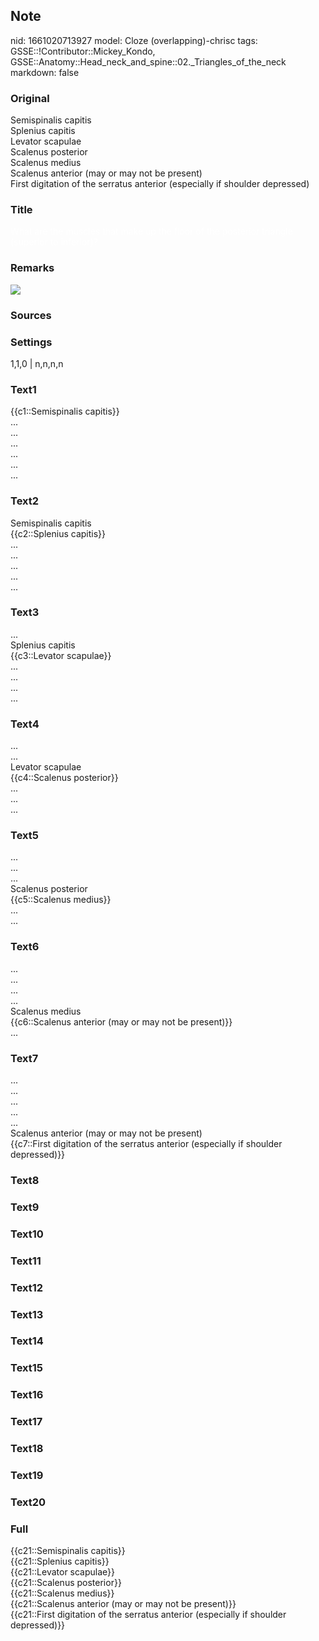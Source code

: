 ## Note
nid: 1661020713927
model: Cloze (overlapping)-chrisc
tags: GSSE::!Contributor::Mickey_Kondo, GSSE::Anatomy::Head_neck_and_spine::02._Triangles_of_the_neck
markdown: false

### Original
<div>
  Semispinalis capitis
</div>
<div>
  Splenius capitis
</div>
<div>
  Levator scapulae
</div>
<div>
  Scalenus posterior
</div>
<div>
  Scalenus medius
</div>
<div>
  Scalenus anterior (may or may not be present)
</div>
<div>
  First digitation of the serratus anterior (especially if shoulder
  depressed)
</div>

### Title
<span style="color: rgb(255, 255, 255)">What are the muscles that
make up the floor of the posterior triangle (superior to
inferior)?</span>

### Remarks
<img src="paste-3846a98d964b1638c0aa61df2bdc75d96fe0245d.jpg">

### Sources


### Settings
1,1,0 | n,n,n,n

### Text1
<div>
  {{c1::Semispinalis capitis}}
</div>
<div>
  ...
</div>
<div>
  ...
</div>
<div>
  ...
</div>
<div>
  ...
</div>
<div>
  ...
</div>
<div>
  ...
</div>

### Text2
<div>
  Semispinalis capitis
</div>
<div>
  {{c2::Splenius capitis}}
</div>
<div>
  ...
</div>
<div>
  ...
</div>
<div>
  ...
</div>
<div>
  ...
</div>
<div>
  ...
</div>

### Text3
<div>
  ...
</div>
<div>
  Splenius capitis
</div>
<div>
  {{c3::Levator scapulae}}
</div>
<div>
  ...
</div>
<div>
  ...
</div>
<div>
  ...
</div>
<div>
  ...
</div>

### Text4
<div>
  ...
</div>
<div>
  ...
</div>
<div>
  Levator scapulae
</div>
<div>
  {{c4::Scalenus posterior}}
</div>
<div>
  ...
</div>
<div>
  ...
</div>
<div>
  ...
</div>

### Text5
<div>
  ...
</div>
<div>
  ...
</div>
<div>
  ...
</div>
<div>
  Scalenus posterior
</div>
<div>
  {{c5::Scalenus medius}}
</div>
<div>
  ...
</div>
<div>
  ...
</div>

### Text6
<div>
  ...
</div>
<div>
  ...
</div>
<div>
  ...
</div>
<div>
  ...
</div>
<div>
  Scalenus medius
</div>
<div>
  {{c6::Scalenus anterior (may or may not be present)}}
</div>
<div>
  ...
</div>

### Text7
<div>
  ...
</div>
<div>
  ...
</div>
<div>
  ...
</div>
<div>
  ...
</div>
<div>
  ...
</div>
<div>
  Scalenus anterior (may or may not be present)
</div>
<div>
  {{c7::First digitation of the serratus anterior (especially if
  shoulder depressed)}}
</div>

### Text8


### Text9


### Text10


### Text11


### Text12


### Text13


### Text14


### Text15


### Text16


### Text17


### Text18


### Text19


### Text20


### Full
<div>
  {{c21::Semispinalis capitis}}
</div>
<div>
  {{c21::Splenius capitis}}
</div>
<div>
  {{c21::Levator scapulae}}
</div>
<div>
  {{c21::Scalenus posterior}}
</div>
<div>
  {{c21::Scalenus medius}}
</div>
<div>
  {{c21::Scalenus anterior (may or may not be present)}}
</div>
<div>
  {{c21::First digitation of the serratus anterior (especially if
  shoulder depressed)}}
</div>
